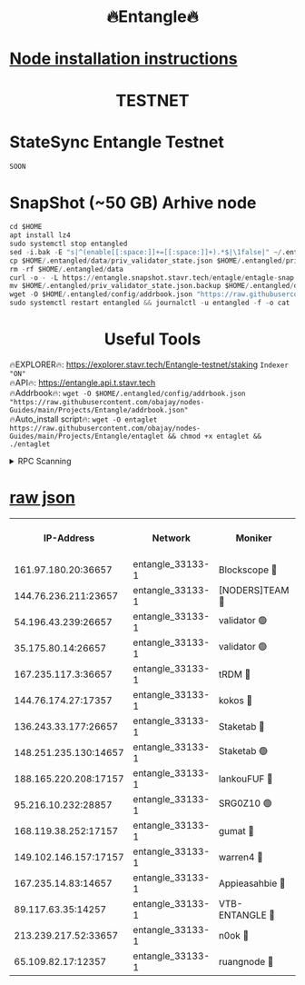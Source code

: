 <h1 align="center"> 🔥Entangle🔥</h1>

[Node installation instructions](https://github.com/obajay/nodes-Guides/tree/main/Projects/Entangle)
=

<h1 align="center"> TESTNET</h1>

# StateSync Entangle Testnet
```python
SOON
```
# SnapShot (~50 GB) Arhive node
```python
cd $HOME
apt install lz4
sudo systemctl stop entangled
sed -i.bak -E "s|^(enable[[:space:]]+=[[:space:]]+).*$|\1false|" ~/.entangled/config/config.toml
cp $HOME/.entangled/data/priv_validator_state.json $HOME/.entangled/priv_validator_state.json.backup
rm -rf $HOME/.entangled/data
curl -o - -L https://entangle.snapshot.stavr.tech/entagle/entagle-snap.tar.lz4 | lz4 -c -d - | tar -x -C $HOME/.entangled --strip-components 2
mv $HOME/.entangled/priv_validator_state.json.backup $HOME/.entangled/data/priv_validator_state.json
wget -O $HOME/.entangled/config/addrbook.json "https://raw.githubusercontent.com/obajay/nodes-Guides/main/Projects/Entangle/addrbook.json"
sudo systemctl restart entangled && journalctl -u entangled -f -o cat
```
 <h1 align="center"> Useful Tools</h1>
 
🔥EXPLORER🔥: https://explorer.stavr.tech/Entangle-testnet/staking        `Indexer "ON"` \
🔥API🔥:      https://entangle.api.t.stavr.tech \
🔥Addrbook🔥: ```wget -O $HOME/.entangled/config/addrbook.json "https://raw.githubusercontent.com/obajay/nodes-Guides/main/Projects/Entangle/addrbook.json"``` \
🔥Auto_install script🔥:  `wget -O entaglet https://raw.githubusercontent.com/obajay/nodes-Guides/main/Projects/Entangle/entaglet && chmod +x entaglet && ./entaglet`


<details>
<summary>RPC Scanning</summary>

<h2 align="center"> We scan nodes in real time every 4 hours. And we provide the final result of RPC endpoints.
We cannot influence the operation of these nodes in any way. </h2>


```python
If Voting Power is higher than 0 --> then the Node is a validator of the network and may be subject to attack and be a potential threat to the chain.
```
```python
We marked such validators with a red symbol
```

</details>

[raw json](https://rpc-check.entangt.stavr.tech/entangt/rpc-entangt-result.json)
=


<table><tr><th>IP-Address</th><th>Network</th><th>Moniker</th><th>Latest Block Height</th><th>Earliest Block Height</th><th>Catching Up</th><th>Tx Index</th><th>Voting Power</th><th>Scan Time</th></tr><tr><td>161.97.180.20:36657</td><td>entangle_33133-1</td><td>Blockscope 🔴</td><td>1405202</td><td>1</td><td>False</td><td>off</td><td>259586473635098</td><td>2023-12-30T12:52:58.639775608UTC</td></tr><tr><td>144.76.236.211:23657</td><td>entangle_33133-1</td><td>[NODERS]TEAM 🔴</td><td>1405204</td><td>1</td><td>False</td><td>off</td><td>47049700500000000</td><td>2023-12-30T12:53:11.277351420UTC</td></tr><tr><td>54.196.43.239:26657</td><td>entangle_33133-1</td><td>validator 🟢</td><td>1405206</td><td>1</td><td>False</td><td>on</td><td>0</td><td>2023-12-30T12:53:19.146552264UTC</td></tr><tr><td>35.175.80.14:26657</td><td>entangle_33133-1</td><td>validator 🟢</td><td>1405206</td><td>1</td><td>False</td><td>on</td><td>0</td><td>2023-12-30T12:53:20.394213581UTC</td></tr><tr><td>167.235.117.3:36657</td><td>entangle_33133-1</td><td>tRDM 🔴</td><td>1405206</td><td>1</td><td>False</td><td>on</td><td>61094259074810</td><td>2023-12-30T12:53:20.641409556UTC</td></tr><tr><td>144.76.174.27:17357</td><td>entangle_33133-1</td><td>kokos 🔴</td><td>1405203</td><td>145001</td><td>False</td><td>on</td><td>89890100000000</td><td>2023-12-30T12:53:08.033554246UTC</td></tr><tr><td>136.243.33.177:26657</td><td>entangle_33133-1</td><td>Staketab 🔴</td><td>1405205</td><td>660001</td><td>False</td><td>on</td><td>95080514827080</td><td>2023-12-30T12:53:13.584037573UTC</td></tr><tr><td>148.251.235.130:14657</td><td>entangle_33133-1</td><td>Staketab 🟢</td><td>1405201</td><td>660801</td><td>False</td><td>on</td><td>0</td><td>2023-12-30T12:52:58.351719360UTC</td></tr><tr><td>188.165.220.208:17157</td><td>entangle_33133-1</td><td>lankouFUF 🔴</td><td>1405202</td><td>725001</td><td>False</td><td>on</td><td>180899900000002</td><td>2023-12-30T12:53:03.693028634UTC</td></tr><tr><td>95.216.10.232:28857</td><td>entangle_33133-1</td><td>SRG0Z10 🟢</td><td>1405201</td><td>842001</td><td>False</td><td>off</td><td>0</td><td>2023-12-30T12:52:56.020435572UTC</td></tr><tr><td>168.119.38.252:17157</td><td>entangle_33133-1</td><td>gumat 🔴</td><td>1405202</td><td>962001</td><td>False</td><td>on</td><td>314013548351851</td><td>2023-12-30T12:53:03.364915730UTC</td></tr><tr><td>149.102.146.157:17157</td><td>entangle_33133-1</td><td>warren4 🔴</td><td>1405204</td><td>1054001</td><td>False</td><td>on</td><td>332492764470358</td><td>2023-12-30T12:53:10.975000654UTC</td></tr><tr><td>167.235.14.83:14657</td><td>entangle_33133-1</td><td>Appieasahbie 🔴</td><td>1405206</td><td>1076001</td><td>False</td><td>on</td><td>44568809900999996</td><td>2023-12-30T12:53:19.768964058UTC</td></tr><tr><td>89.117.63.35:14257</td><td>entangle_33133-1</td><td>VTB-ENTANGLE 🔴</td><td>1405203</td><td>1162001</td><td>False</td><td>off</td><td>115826514071325</td><td>2023-12-30T12:53:08.533280278UTC</td></tr><tr><td>213.239.217.52:33657</td><td>entangle_33133-1</td><td>n0ok 🔴</td><td>1405205</td><td>1305205</td><td>False</td><td>off</td><td>46574292273662988</td><td>2023-12-30T12:53:17.906573889UTC</td></tr><tr><td>65.109.82.17:12357</td><td>entangle_33133-1</td><td>ruangnode 🔴</td><td>1405202</td><td>1312001</td><td>False</td><td>off</td><td>265186785360543</td><td>2023-12-30T12:52:59.029617507UTC</td></tr></table>
